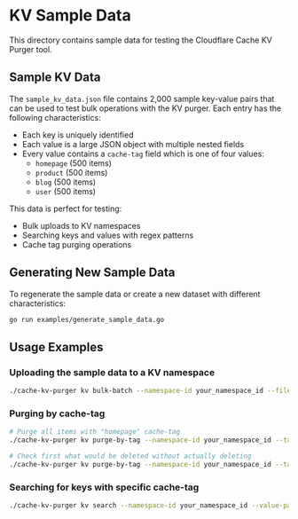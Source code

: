 # KV Sample Data

This directory contains sample data for testing the Cloudflare Cache KV Purger tool.

## Sample KV Data

The `sample_kv_data.json` file contains 2,000 sample key-value pairs that can be used to test bulk operations with the KV purger. Each entry has the following characteristics:

- Each key is uniquely identified
- Each value is a large JSON object with multiple nested fields
- Every value contains a `cache-tag` field which is one of four values:
  - `homepage` (500 items)
  - `product` (500 items)
  - `blog` (500 items)
  - `user` (500 items)

This data is perfect for testing:
- Bulk uploads to KV namespaces
- Searching keys and values with regex patterns
- Cache tag purging operations

## Generating New Sample Data

To regenerate the sample data or create a new dataset with different characteristics:

```bash
go run examples/generate_sample_data.go
```

## Usage Examples

### Uploading the sample data to a KV namespace

```bash
./cache-kv-purger kv bulk-batch --namespace-id your_namespace_id --file examples/sample_kv_data.json
```

### Purging by cache-tag

```bash
# Purge all items with "homepage" cache-tag
./cache-kv-purger kv purge-by-tag --namespace-id your_namespace_id --tag-value homepage

# Check first what would be deleted without actually deleting
./cache-kv-purger kv purge-by-tag --namespace-id your_namespace_id --tag-value blog --dry-run
```

### Searching for keys with specific cache-tag

```bash
./cache-kv-purger kv search --namespace-id your_namespace_id --value-pattern '"cache-tag":\s*"product"'
```